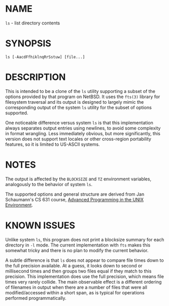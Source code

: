 # NAME

`ls` - list directory contents

# SYNOPSIS

`ls [-AacdFfhiklnqRrSstuw] [file...]`

# DESCRIPTION

This is intended to be a clone of the `ls` utility supporting a subset
of the options provided by that program on NetBSD. It uses the `fts(3)`
library for filesystem traversal and its output is designed to largely
mimic the corresponding output of the system `ls` utility for the subset
of options supported.

One noticeable difference versus system `ls` is that this implementation 
always separates output entries using newlines, to avoid some complexity
in format wrangling. Less immediately obvious, but more significantly,
this version does not support text locales or other cross-region
portability features, so it is limited to US-ASCII systems.

# NOTES

The output is affected by the `BLOCKSIZE` and `TZ` environment variables,
analogously to the behavior of system `ls`.

The supported options and general structure are derived from Jan Schaumann's
CS 631 course, [Advanced Programming in the UNIX Environment](https://stevens.netmeister.org/631/).

# KNOWN ISSUES

Unlike system `ls`, this program does not print a blocksize summary for 
each directory in `-l` mode. The current implementation with `fts` makes
this somewhat tricky and there is no plan to modify the current behavior.

A subtle difference is that `ls` does not appear to compare file times down
to the full precision available. At a guess, it looks down to second or
millisecond times and then groups two files equal if they match to this
precision. This implementation does use the full precision, which means
file times very rarely collide. The main observable effect is a different
ordering of filenames in output when there are a number of files that were
all modified/accessed within a short span, as is typical for operations
performed programmatically.
